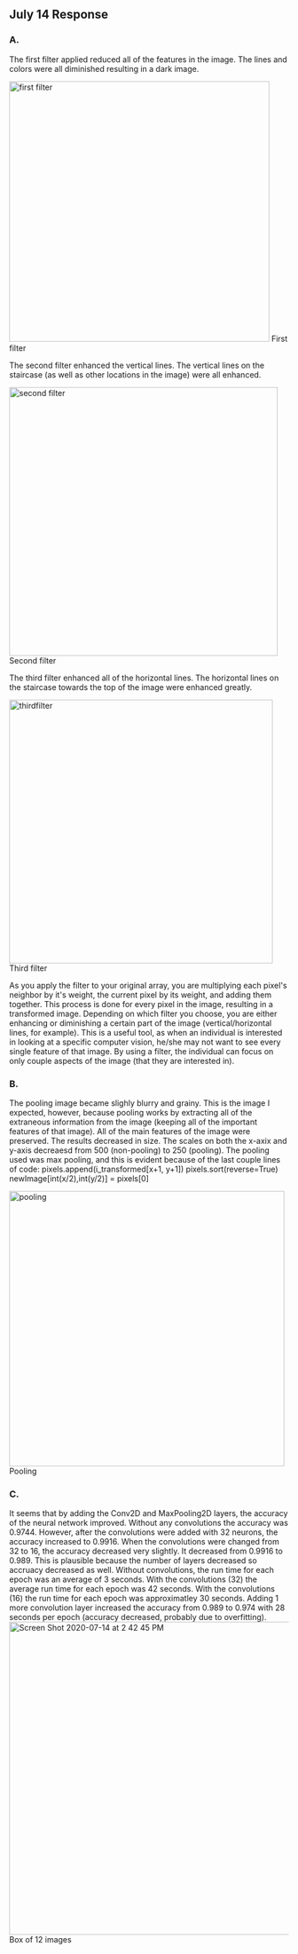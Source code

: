 ## July 14 Response

### A. 

The first filter applied reduced all of the features in the image. The lines and colors were all diminished resulting in a dark image. 

<img width="469" alt="first filter" src="https://user-images.githubusercontent.com/60228365/87466423-39bb1a00-c5e4-11ea-92f2-7a2bd00c8fbf.png">
First filter 

The second filter enhanced the vertical lines. The vertical lines on the staircase (as well as other locations in the image) were all enhanced. 

<img width="484" alt="second filter" src="https://user-images.githubusercontent.com/60228365/87466440-40e22800-c5e4-11ea-8cb3-f862db706a5c.png">
Second filter

The third filter enhanced all of the horizontal lines. The horizontal lines on the staircase towards the top of the image were enhanced greatly. 


<img width="475" alt="thirdfilter" src="https://user-images.githubusercontent.com/60228365/87466454-45a6dc00-c5e4-11ea-8266-fb2abcbdc8ad.png">
Third filter

As you apply the filter to your original array, you are multiplying each pixel's neighbor by it's weight, the current pixel by its weight, and adding them together. This process is done for every pixel in the image, resulting in a transformed image. Depending on which filter you choose, you are either enhancing or diminishing a certain part of the image (vertical/horizontal lines, for example). This is a useful tool, as when an individual is interested in looking at a specific computer vision, he/she may not want to see every single feature of that image. By using a filter, the individual can focus on only couple aspects of the image (that they are interested in). 



### B.

The pooling image became slighly blurry and grainy. This is the image I expected, however, because pooling works by extracting all of the extraneous information from the image (keeping all of the important features of that image). All of the main features of the image were preserved. The results decreased in size. The scales on both the x-axix and y-axis decreaesd from 500 (non-pooling) to 250 (pooling). The pooling used was max pooling, and this is evident because of the last couple lines of code: 
    pixels.append(i_transformed[x+1, y+1])
    pixels.sort(reverse=True)
    newImage[int(x/2),int(y/2)] = pixels[0]
   
 

<img width="496" alt="pooling" src="https://user-images.githubusercontent.com/60228365/87466458-48093600-c5e4-11ea-9233-9b4bb9288ed0.png">
Pooling


### C. 

It seems that by adding the Conv2D and MaxPooling2D layers, the accuracy of the neural network improved. Without any convolutions the accuracy was 0.9744. However, after the convolutions were added with 32 neurons, the accuracy increased to 0.9916. When the convolutions were changed from 32 to 16, the accuracy decreased very slightly. It decreased from 0.9916 to 0.989. This is plausible because the number of layers decreased so accruacy decreased as well. Without convolutions, the run time for each epoch was an average of 3 seconds. With the convolutions (32) the average run time for each epoch was 42 seconds. With the convolutions (16) the run time for each epoch was approximatley 30 seconds. Adding 1 more convolution layer increased the accuracy from 0.989 to 0.974 with 28 seconds per epoch (accuracy decreased, probably due to overfitting).   
<img width="564" alt="Screen Shot 2020-07-14 at 2 42 45 PM" src="https://user-images.githubusercontent.com/60228365/87466469-4b9cbd00-c5e4-11ea-8c14-1df29eb98f2e.png">
Box of 12 images




